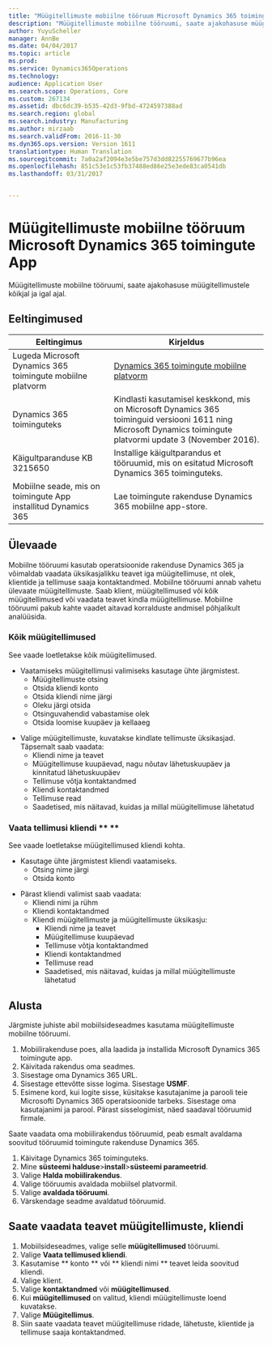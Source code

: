 ```yaml
---
title: "Müügitellimuste mobiilne tööruum Microsoft Dynamics 365 toimingute App"
description: "Müügitellimuste mobiilne tööruumi, saate ajakohasuse müügitellimustele kõikjal ja igal ajal."
author: YuyuScheller
manager: AnnBe
ms.date: 04/04/2017
ms.topic: article
ms.prod: 
ms.service: Dynamics365Operations
ms.technology: 
audience: Application User
ms.search.scope: Operations, Core
ms.custom: 267134
ms.assetid: dbc6dc39-b535-42d3-9fbd-4724597388ad
ms.search.region: global
ms.search.industry: Manufacturing
ms.author: mirzaab
ms.search.validFrom: 2016-11-30
ms.dyn365.ops.version: Version 1611
translationtype: Human Translation
ms.sourcegitcommit: 7a0a2af2094e3e5be757d3dd82255769677b96ea
ms.openlocfilehash: 851c53e1c53fb37488ed86e25e3ede83ca0541db
ms.lasthandoff: 03/31/2017


---
```


# <a name="sales-orders-mobile-workspace-for-microsoft-dynamics-365-for-operations-app"></a>Müügitellimuste mobiilne tööruum Microsoft Dynamics 365 toimingute App

Müügitellimuste mobiilne tööruumi, saate ajakohasuse müügitellimustele kõikjal ja igal ajal. 

<a name="prerequisites"></a>Eeltingimused
-------------

| Eeltingimus                                                         | Kirjeldus                                                                                                                                                                   |
|----------------------------------------------------------------------|-------------------------------------------------------------------------------------------------------------------------------------------------------------------------------|
| Lugeda Microsoft Dynamics 365 toimingute mobiilne platvorm | [Dynamics 365 toimingute mobiilne platvorm](/dynamics365/operations/dev-itpro/mobile-apps/mobile-platform)                                                              |
| Dynamics 365 toiminguteks                                          | Kindlasti kasutamisel keskkond, mis on Microsoft Dynamics 365 toiminguid versiooni 1611 ning Microsoft Dynamics toimingute platvormi update 3 (November 2016). |
| Käigultparanduse KB 3215650                                                    | Installige käigultparandus et tööruumid, mis on esitatud Microsoft Dynamics 365 toiminguteks.                                                                       |
| Mobiilne seade, mis on toimingute App installitud Dynamics 365 | Lae toimingute rakenduse Dynamics 365 mobiilne app-store.                                                                                                      |

## <a name="overview"></a>Ülevaade
Mobiilne tööruumi kasutab operatsioonide rakenduse Dynamics 365 ja võimaldab vaadata üksikasjalikku teavet iga müügitellimuse, nt olek, klientide ja tellimuse saaja kontaktandmed. Mobiilne tööruumi annab vahetu ülevaate müügitellimuste. Saab klient, müügitellimused või kõik müügitellimused või vaadata teavet kindla müügitellimuse. Mobiilne tööruumi pakub kahte vaadet aitavad korralduste andmisel põhjalikult analüüsida.

### <a name="view-all-sales-orders"></a>Kõik müügitellimused

See vaade loetletakse kõik müügitellimused.

-   Vaatamiseks müügitellimusi valimiseks kasutage ühte järgmistest.
    -   Müügitellimuste otsing
    -   Otsida kliendi konto
    -   Otsida kliendi nime järgi
    -   Oleku järgi otsida
    -   Otsinguvahendid vabastamise olek
    -   Otsida loomise kuupäev ja kellaaeg

<!-- -->

-   Valige müügitellimuste, kuvatakse kindlate tellimuste üksikasjad. Täpsemalt saab vaadata:
    -   Kliendi nime ja teavet
    -   Müügitellimuse kuupäevad, nagu nõutav lähetuskuupäev ja kinnitatud lähetuskuupäev
    -   Tellimuse võtja kontaktandmed
    -   Kliendi kontaktandmed
    -   Tellimuse read
    -   Saadetised, mis näitavad, kuidas ja millal müügitellimuse lähetatud

### <a name="view-orders-for-a-customer-"></a>Vaata tellimusi kliendi ** **

See vaade loetletakse müügitellimused kliendi kohta.

-   Kasutage ühte järgmistest kliendi vaatamiseks.
    -   Otsing nime järgi
    -   Otsida konto

<!-- -->

-   Pärast kliendi valimist saab vaadata:
    -   Kliendi nimi ja rühm
    -   Kliendi kontaktandmed
    -   Kliendi müügitellimuste ja müügitellimuste üksikasju:
        -   Kliendi nime ja teavet
        -   Müügitellimuse kuupäevad
        -   Tellimuse võtja kontaktandmed
        -   Kliendi kontaktandmed
        -   Tellimuse read
        -   Saadetised, mis näitavad, kuidas ja millal müügitellimuste lähetatud

## <a name="get-started"></a>Alusta
Järgmiste juhiste abil mobiilsideseadmes kasutama müügitellimuste mobiilne tööruumi.

1.  Mobiilirakenduse poes, alla laadida ja installida Microsoft Dynamics 365 toimingute app.
2.  Käivitada rakendus oma seadmes.
3.  Sisestage oma Dynamics 365 URL.
4.  Sisestage ettevõtte sisse logima. Sisestage **USMF**.
5.  Esimene kord, kui logite sisse, küsitakse kasutajanime ja parooli teie Microsofti Dynamics 365 operatsioonide tarbeks. Sisestage oma kasutajanimi ja parool. Pärast sisselogimist, näed saadaval tööruumid firmale.

Saate vaadata oma mobiilirakendus tööruumid, peab esmalt avaldama soovitud tööruumid toimingute rakenduse Dynamics 365.

1.  Käivitage Dynamics 365 toiminguteks.
2.  Mine **süsteemi halduse**&gt;**install**&gt;**süsteemi parameetrid**.
3.  Valige **Halda mobiilirakendus**.
4.  Valige tööruumis avaldada mobiilsel platvormil.
5.  Valige **avaldada tööruumi**.
6.  Värskendage seadme avaldatud tööruumid.

## <a name="view-information-about-sales-orders-for-a-customer"></a>Saate vaadata teavet müügitellimuste, kliendi
1.  Mobiilsideseadmes, valige selle **müügitellimused** tööruumi.
2.  Valige **Vaata tellimused kliendi**.
3.  Kasutamise ** konto ** või ** kliendi nimi ** teavet leida soovitud kliendi.
4.  Valige klient.
5.  Valige **kontaktandmed** või **müügitellimused**.
6.  Kui **müügitellimused** on valitud, kliendi müügitellimuste loend kuvatakse.
7.  Valige **Müügitellimus**.
8.  Siin saate vaadata teavet müügitellimuse ridade, lähetuste, klientide ja tellimuse saaja kontaktandmed.




